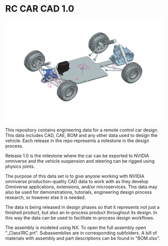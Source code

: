 # RC CAR CAD 1.0

![RC Car CAD Screenshot](Thumbnail.PNG)


This repository contains engineering data for a remote control car design. This data includes CAD, CAE, BOM and any other data used to design the vehicle. Each release in the repo represents a milestone in the design process. 

Release 1.0 is the milestone where the car can be exported to NVIDIA omniverse and the vehicle suspension and steering can be rigged using physics joints.

The purpose of this data set is to give anyone working with NVIDIA omniverse production-quality CAD data to work with as they develop Omniverse applications, extensions, and/or microservices. This data may also be used for demonstrations, tutorials, engineering design process research, or however else it is needed. 

The data is being released in design phases so that it represents not just a finished product, but also an in-process product throughout its design. In this way the data can be used to facilitate in-process design workflows.

The assembly is modeled using NX. To open the full assembly open "_Class1RC.prt". Subassemblies are in corresponding subfolders. A bill of materials with assembly and part descriptions can be found in "BOM.xlsx".